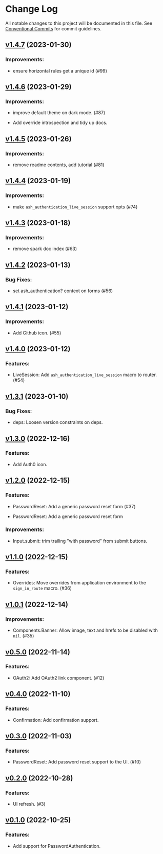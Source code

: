# Change Log

All notable changes to this project will be documented in this file.
See [Conventional Commits](Https://conventionalcommits.org) for commit guidelines.

<!-- changelog -->

## [v1.4.7](https://github.com/team-alembic/ash_authentication_phoenix/compare/v1.4.6...v1.4.7) (2023-01-30)




### Improvements:

* ensure horizontal rules get a unique id (#99)

## [v1.4.6](https://github.com/team-alembic/ash_authentication_phoenix/compare/v1.4.5...v1.4.6) (2023-01-29)




### Improvements:

* improve default theme on dark mode. (#87)

* Add override introspection and tidy up docs.

## [v1.4.5](https://github.com/team-alembic/ash_authentication_phoenix/compare/v1.4.4...v1.4.5) (2023-01-26)




### Improvements:

* remove readme contents, add tutorial (#81)

## [v1.4.4](https://github.com/team-alembic/ash_authentication_phoenix/compare/v1.4.3...v1.4.4) (2023-01-19)




### Improvements:

* make `ash_authentication_live_session` support opts (#74)

## [v1.4.3](https://github.com/team-alembic/ash_authentication_phoenix/compare/v1.4.2...v1.4.3) (2023-01-18)




### Improvements:

* remove spark doc index (#63)

## [v1.4.2](https://github.com/team-alembic/ash_authentication_phoenix/compare/v1.4.1...v1.4.2) (2023-01-13)




### Bug Fixes:

* set ash_authentication? context on forms (#56)

## [v1.4.1](https://github.com/team-alembic/ash_authentication_phoenix/compare/v1.4.0...v1.4.1) (2023-01-12)




### Improvements:

* Add Github icon. (#55)

## [v1.4.0](https://github.com/team-alembic/ash_authentication_phoenix/compare/v1.3.1...v1.4.0) (2023-01-12)




### Features:

* LiveSession: Add `ash_authentication_live_session` macro to router. (#54)

## [v1.3.1](https://github.com/team-alembic/ash_authentication_phoenix/compare/v1.3.0...v1.3.1) (2023-01-10)




### Bug Fixes:

* deps: Loosen version constraints on deps.

## [v1.3.0](https://github.com/team-alembic/ash_authentication_phoenix/compare/v1.2.0...v1.3.0) (2022-12-16)




### Features:

* Add Auth0 icon.

## [v1.2.0](https://github.com/team-alembic/ash_authentication_phoenix/compare/v1.1.0...v1.2.0) (2022-12-15)




### Features:

* PasswordReset: Add a generic password reset form (#37)

* PasswordReset: Add a generic password reset form

### Improvements:

* Input.submit: trim trailing "with password" from submit buttons.

## [v1.1.0](https://github.com/team-alembic/ash_authentication_phoenix/compare/v1.0.1...v1.1.0) (2022-12-15)




### Features:

* Overrides: Move overrides from application environment to the `sign_in_route` macro. (#36)

## [v1.0.1](https://github.com/team-alembic/ash_authentication_phoenix/compare/v1.0.0...v1.0.1) (2022-12-14)




### Improvements:

* Components.Banner: Allow image, text and hrefs to be disabled with `nil`. (#35)

## [v0.5.0](https://github.com/team-alembic/ash_authentication_phoenix/compare/v0.4.0...v0.5.0) (2022-11-14)




### Features:

* OAuth2: Add OAuth2 link component. (#12)

## [v0.4.0](https://github.com/team-alembic/ash_authentication_phoenix/compare/v0.3.0...v0.4.0) (2022-11-10)




### Features:

* Confirmation: Add confirmation support.

## [v0.3.0](https://github.com/team-alembic/ash_authentication_phoenix/compare/v0.2.0...v0.3.0) (2022-11-03)




### Features:

* PasswordReset: Add password reset support to the UI. (#10)

## [v0.2.0](https://github.com/team-alembic/ash_authentication_phoenix/compare/v0.1.0...v0.2.0) (2022-10-28)




### Features:

* UI refresh. (#3)

## [v0.1.0](https://github.com/team-alembic/ash_authentication_phoenix/compare/v0.1.0...v0.1.0) (2022-10-25)




### Features:

* Add support for PasswordAuthentication.
